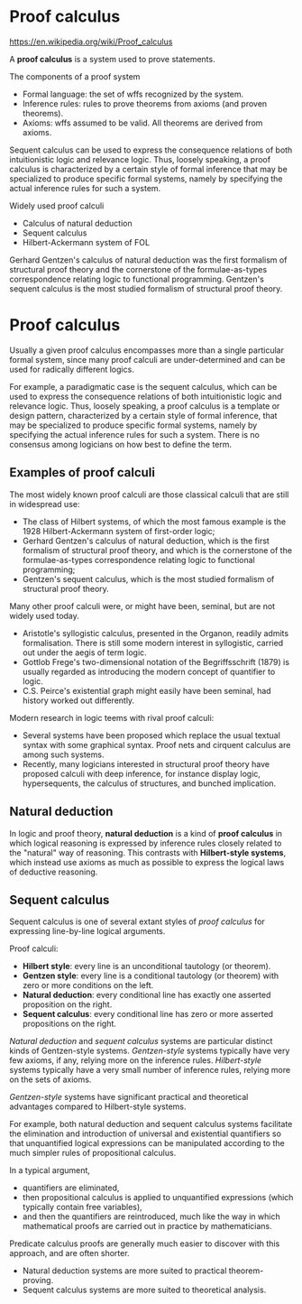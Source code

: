 # Proof calculus

https://en.wikipedia.org/wiki/Proof_calculus

A **proof calculus** is a system used to prove statements.

The components of a proof system
- Formal language: the set of wffs recognized by the system.
- Inference rules: rules to prove theorems from axioms (and proven theorems).
- Axioms: wffs assumed to be valid. All theorems are derived from axioms.

Sequent calculus can be used to express the consequence relations of both intuitionistic logic and relevance logic. Thus, loosely speaking, a proof calculus is characterized by a certain style of formal inference that may be specialized to produce specific formal systems, namely by specifying the actual inference rules for such a system.

Widely used proof calculi
- Calculus of natural deduction
- Sequent calculus
- Hilbert-Ackermann system of FOL

Gerhard Gentzen's calculus of natural deduction was the first formalism of structural proof theory and the cornerstone of the formulae-as-types correspondence relating logic to functional programming. Gentzen's sequent calculus is the most studied formalism of structural proof theory.

# Proof calculus


Usually a given proof calculus encompasses more than a single particular formal system, since many proof calculi are under-determined and can be used for radically different logics.

For example, a paradigmatic case is the sequent calculus, which can be used to express the consequence relations of both intuitionistic logic and relevance logic. Thus, loosely speaking, a proof calculus is a template or design pattern, characterized by a certain style of formal inference, that may be specialized to produce specific formal systems, namely by specifying the actual inference rules for such a system. There is no consensus among logicians on how best to define the term.


## Examples of proof calculi
The most widely known proof calculi are those classical calculi that are still in widespread use:
- The class of Hilbert systems, of which the most famous example is the 1928 Hilbert-Ackermann system of first-order logic;
- Gerhard Gentzen's calculus of natural deduction, which is the first formalism of structural proof theory, and which is the cornerstone of the formulae-as-types correspondence relating logic to functional programming;
- Gentzen's sequent calculus, which is the most studied formalism of structural proof theory.

Many other proof calculi were, or might have been, seminal, but are not widely used today.
- Aristotle's syllogistic calculus, presented in the Organon, readily admits formalisation. There is still some modern interest in syllogistic, carried out under the aegis of term logic.
- Gottlob Frege's two-dimensional notation of the Begriffsschrift (1879) is usually regarded as introducing the modern concept of quantifier to logic.
- C.S. Peirce's existential graph might easily have been seminal, had history worked out differently.

Modern research in logic teems with rival proof calculi:
- Several systems have been proposed which replace the usual textual syntax with some graphical syntax. Proof nets and cirquent calculus are among such systems.
- Recently, many logicians interested in structural proof theory have proposed calculi with deep inference, for instance display logic, hypersequents, the calculus of structures, and bunched implication.


## Natural deduction
In logic and proof theory, **natural deduction** is a kind of **proof calculus** in which logical reasoning is expressed by inference rules closely related to the "natural" way of reasoning. This contrasts with **Hilbert-style systems**, which instead use axioms as much as possible to express the logical laws of deductive reasoning.


## Sequent calculus
Sequent calculus is one of several extant styles of _proof calculus_ for expressing line-by-line logical arguments.

Proof calculi:
* __Hilbert style__: every line is an unconditional tautology (or theorem).
* __Gentzen style__: every line is a conditional tautology (or theorem) with zero or more conditions on the left.
* __Natural deduction__: every conditional line has exactly one asserted proposition on the right.
* __Sequent calculus__: every conditional line has zero or more asserted propositions on the right.

_Natural deduction_ and _sequent calculus_ systems are particular distinct kinds of Gentzen-style systems. _Gentzen-style_ systems typically have very few axioms, if any, relying more on the inference rules. _Hilbert-style_ systems typically have a very small number of inference rules, relying more on the sets of axioms.

_Gentzen-style_ systems have significant practical and theoretical advantages compared to Hilbert-style systems.


For example, both natural deduction and sequent calculus systems facilitate the elimination and introduction of universal and existential quantifiers so that unquantified logical expressions can be manipulated according to the much simpler rules of propositional calculus.

In a typical argument, 
- quantifiers are eliminated, 
- then propositional calculus is applied to unquantified expressions (which typically contain free variables), 
- and then the quantifiers are reintroduced, much like the way in which mathematical proofs are carried out in practice by mathematicians.

Predicate calculus proofs are generally much easier to discover with this approach, and are often shorter.
- Natural deduction systems are more suited to practical theorem-proving.
- Sequent calculus systems are more suited to theoretical analysis.
